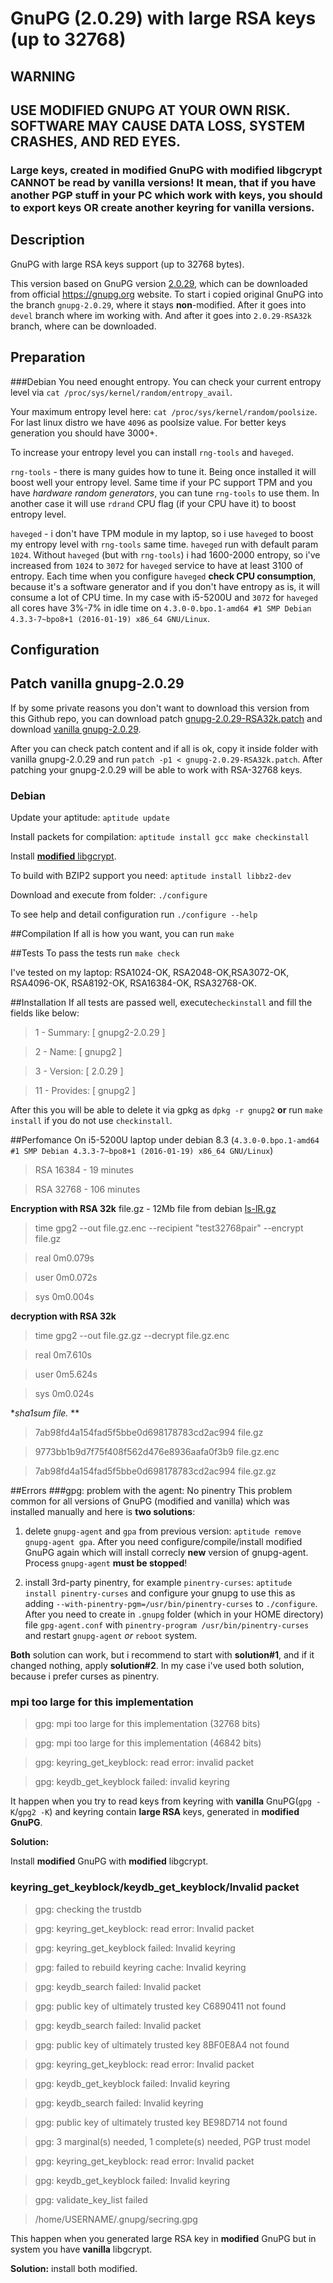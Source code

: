 # GnuPG (2.0.29) with large RSA keys (up to 32768)

## WARNING
## USE MODIFIED GNUPG AT YOUR OWN RISK. SOFTWARE MAY CAUSE DATA LOSS, SYSTEM CRASHES, AND RED EYES.
### Large keys, created in modified GnuPG with modified libgcrypt CANNOT be read by vanilla versions! It mean, that if you have another PGP stuff in your PC which work with keys, you should to export keys OR create another keyring for vanilla versions.

## Description
GnuPG with large RSA keys support (up to 32768 bytes).

This version based on GnuPG version [2.0.29](https://gnupg.org/ftp/gcrypt/gnupg/gnupg-2.0.29.tar.bz2), which can be downloaded from official https://gnupg.org website. To start i copied original GnuPG into the branch `gnupg-2.0.29`, where it stays **non**-modified. After it goes into `devel` branch where im working with. And after it goes into `2.0.29-RSA32k` branch, where can be downloaded.

## Preparation
###Debian
You need enought entropy. You can check your current entropy level via `cat /proc/sys/kernel/random/entropy_avail`.

Your maximum entropy level here: `cat /proc/sys/kernel/random/poolsize`. For last linux distro we have `4096` as poolsize value. For better keys generation you should have 3000+.

To increase your entropy level you can install `rng-tools` and `haveged`.

`rng-tools` - there is many guides how to tune it. Being once installed it will boost well your entropy level. Same time if your PC support TPM and you have *hardware random generators*, you can tune `rng-tools` to use them. In another case it will use `rdrand` CPU flag (if your CPU have it) to boost entropy level.

`haveged` - i don't have TPM module in my laptop, so i use `haveged` to boost my entropy level with `rng-tools` same time. `haveged` run with default param `1024`. Without `haveged` (but with `rng-tools`) i had 1600-2000 entropy, so i've increased from `1024` to `3072` for `haveged` service to have at least 3100 of entropy. Each time when you configure `haveged` **check CPU consumption**, because it's a software generator and if you don't have entropy as is, it will consume a lot of CPU time. In my case with i5-5200U and `3072` for `haveged` all cores have 3%-7% in idle time on `4.3.0-0.bpo.1-amd64 #1 SMP Debian 4.3.3-7~bpo8+1 (2016-01-19) x86_64 GNU/Linux`.

## Configuration
## Patch vanilla gnupg-2.0.29
If by some private reasons you don't want to download this version from this Github repo, you can download patch [gnupg-2.0.29-RSA32k.patch](https://raw.githubusercontent.com/nikitasius/GnuPG/2.0.29-RSA32k/gnupg-2.0.29-RSA32k.patch) and download [vanilla gnupg-2.0.29](https://gnupg.org/ftp/gcrypt/gnupg/gnupg-2.0.29.tar.bz2).

After you can check patch content and if all is ok, copy it inside folder with vanilla gnupg-2.0.29 and run `patch -p1 < gnupg-2.0.29-RSA32k.patch`. After patching your gnupg-2.0.29 will be able to work with RSA-32768 keys.

### Debian
Update your aptitude: `aptitude update`

Install packets for compilation: `aptitude install gcc make checkinstall`

Install [**modified** libgcrypt](https://github.com/nikitasius/libgcrypt).

To build with BZIP2 support you need: `aptitude install libbz2-dev`

Download and execute from folder: `./configure`

To see help and detail configuration run `./configure --help`


##Compilation
If all is how you want, you can run `make`

##Tests
To pass the tests run `make check`

I've tested on my laptop: RSA1024-OK, RSA2048-OK,RSA3072-OK, RSA4096-OK, RSA8192-OK, RSA16384-OK, RSA32768-OK.

##Installation
If all tests are passed well, execute`checkinstall` and fill the fields like below:

> 1 -  Summary: [ gnupg2-2.0.29 ]

> 2 -  Name:    [ gnupg2 ]

> 3 -  Version: [ 2.0.29 ]

> 11 - Provides: [ gnupg2 ]

After this you will be able to delete it via gpkg as `dpkg -r gnupg2` **or** run `make install` if you do not use `checkinstall`.

##Perfomance
On i5-5200U laptop under debian 8.3 (`4.3.0-0.bpo.1-amd64 #1 SMP Debian 4.3.3-7~bpo8+1 (2016-01-19) x86_64 GNU/Linux`)

>RSA 16384 - 19 minutes

>RSA 32768 - 106 minutes

**Encryption with RSA 32k** file.gz - 12Mb file from debian [ls-lR.gz](http://ftp.debian.org/debian/ls-lR.gz)

> time gpg2 --out file.gz.enc --recipient "test32768pair" --encrypt file.gz

>

>real	0m0.079s

>user	0m0.072s

>sys	0m0.004s

**decryption with RSA 32k**

> time gpg2 --out file.gz.gz --decrypt file.gz.enc

>

>real	0m7.610s

>user	0m5.624s

>sys	0m0.024s

**sha1sum file.* **

>7ab98fd4a154fad5f5bbe0d698178783cd2ac994  file.gz

>9773bb1b9d7f75f408f562d476e8936aafa0f3b9  file.gz.enc

>7ab98fd4a154fad5f5bbe0d698178783cd2ac994  file.gz.gz

##Errors
###gpg: problem with the agent: No pinentry
This problem common for all versions of GnuPG (modified and vanilla) which was installed manually and here is **two solutions**:

 1) delete `gnupg-agent` and `gpa` from previous version: `aptitude remove gnupg-agent gpa`. After you need configure/compile/install modified GnuPG again which will install correcly **new** version of gnupg-agent. Process `gnupg-agent` **must be stopped**! 
 
 2) install 3rd-party pinentry, for example `pinentry-curses`: `aptitude install pinentry-curses` and configure your gnupg to use this as adding `--with-pinentry-pgm=/usr/bin/pinentry-curses` to `./configure`. After you need to create in `.gnupg` folder (which in your HOME directory) file `gpg-agent.conf` with `pinentry-program /usr/bin/pinentry-curses` and restart `gnupg-agent` *or* `reboot` system.

**Both** solution can work, but i recommend to start with **solution#1**, and if it changed nothing, apply **solution#2**. In my case i've used both solution, because i prefer curses as pinentry.

### mpi too large for this implementation
> gpg: mpi too large for this implementation (32768 bits)

> gpg: mpi too large for this implementation (46842 bits)

> gpg: keyring_get_keyblock: read error: invalid packet

> gpg: keydb_get_keyblock failed: invalid keyring

It happen when you try to read keys from keyring  with **vanilla** GnuPG(`gpg -K`/`gpg2 -K`) and keyring contain **large RSA** keys, generated in **modified GnuPG**.

**Solution:**

Install **modified** GnuPG with **modified** libgcrypt.


### keyring_get_keyblock/keydb_get_keyblock/Invalid packet

> gpg: checking the trustdb

> gpg: keyring_get_keyblock: read error: Invalid packet

> gpg: keyring_get_keyblock failed: Invalid keyring

> gpg: failed to rebuild keyring cache: Invalid keyring

> gpg: keydb_search failed: Invalid packet

> gpg: public key of ultimately trusted key C6890411 not found

> gpg: keydb_search failed: Invalid packet

> gpg: public key of ultimately trusted key 8BF0E8A4 not found

> gpg: keyring_get_keyblock: read error: Invalid packet

> gpg: keydb_get_keyblock failed: Invalid keyring

> gpg: keydb_search failed: Invalid keyring

> gpg: public key of ultimately trusted key BE98D714 not found

> gpg: 3 marginal(s) needed, 1 complete(s) needed, PGP trust model

> gpg: keyring_get_keyblock: read error: Invalid packet

> gpg: keydb_get_keyblock failed: Invalid keyring

> gpg: validate_key_list failed

> /home/USERNAME/.gnupg/secring.gpg

This happen when you generated large RSA key in **modified** GnuPG but in system you have **vanilla** libgcrypt.

**Solution:** install both modified.